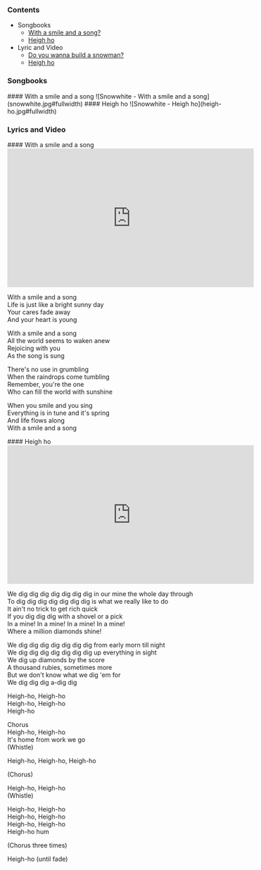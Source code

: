 ### Contents
* Songbooks
    * [With a smile and a song?](#songbook-1)  
    * [Heigh ho](#songbook-2)
* Lyric and Video
    * [Do you wanna build a snowman?](#lyric-1)  
    * [Heigh ho](#lyric-2)

### Songbooks
<a name="songbook-1">
#### With a smile and a song
![Snowwhite - With a smile and a song](snowwhite.jpg#fullwidth)

<a name="songbook-2">
#### Heigh ho
![Snowwhite - Heigh ho](heigh-ho.jpg#fullwidth)

### Lyrics and Video
<a name="lyric-1">
#### With a smile and a song
<iframe width="560" height="315" src="https://www.youtube.com/embed/V-zXT5bIBM0" frameborder="0" allow="accelerometer; autoplay; encrypted-media; gyroscope; picture-in-picture" allowfullscreen></iframe>

With a smile and a song  
Life is just like a bright sunny day  
Your cares fade away  
And your heart is young  

With a smile and a song  
All the world seems to waken anew  
Rejoicing with you  
As the song is sung  

There's no use in grumbling  
When the raindrops come tumbling  
Remember, you're the one  
Who can fill the world with sunshine  

When you smile and you sing  
Everything is in tune and it's spring  
And life flows along  
With a smile and a song  

<a name="lyric-2">
#### Heigh ho
<iframe width="560" height="315" src="https://www.youtube.com/embed/L0MK7qz13bU" frameborder="0" allow="accelerometer; autoplay; encrypted-media; gyroscope; picture-in-picture" allowfullscreen></iframe>

We dig dig dig dig dig dig dig in our mine the whole day through  
To dig dig dig dig dig dig dig is what we really like to do  
It ain't no trick to get rich quick  
If you dig dig dig with a shovel or a pick  
In a mine! In a mine! In a mine! In a mine!  
Where a million diamonds shine!  

We dig dig dig dig dig dig dig from early morn till night  
We dig dig dig dig dig dig dig up everything in sight  
We dig up diamonds by the score  
A thousand rubies, sometimes more  
But we don't know what we dig 'em for  
We dig dig dig a-dig dig  

Heigh-ho, Heigh-ho  
Heigh-ho, Heigh-ho  
Heigh-ho  

Chorus  
Heigh-ho, Heigh-ho  
It's home from work we go  
(Whistle)  

Heigh-ho, Heigh-ho, Heigh-ho  

(Chorus)  

Heigh-ho, Heigh-ho  
(Whistle)  

Heigh-ho, Heigh-ho  
Heigh-ho, Heigh-ho  
Heigh-ho, Heigh-ho  
Heigh-ho hum  

(Chorus three times)  

Heigh-ho (until fade)  

